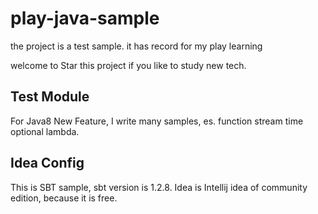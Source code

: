 # play-java-sample
the project is a test sample. it has record for my play learning

welcome to Star this project if you like to study new tech.


## Test Module

For Java8 New Feature, I write many samples, es. function stream time optional lambda.

## Idea Config

This is SBT sample, sbt version is 1.2.8.
Idea is Intellij idea of community edition, because it is free.
